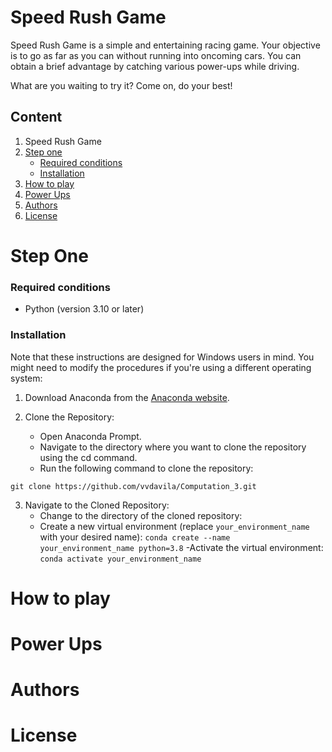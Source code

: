 # Speed Rush Game 

Speed Rush Game is a simple and entertaining racing game. Your objective is to go as far as you can without running into oncoming cars. You can obtain a brief advantage by catching various power-ups while driving.

What are you waiting to try it? Come on, do your best!

## Content
1. Speed Rush Game
2. [Step one](#Step-one)
   - [Required conditions](#Required-conditions)
   - [Installation](#Installation)
3. [How to play](#How-to-play)
4. [Power Ups](#Power-Ups)
5. [Authors](#Authors)
6. [License](#License)

# Step One
### Required conditions
   - Python (version 3.10 or later)
     
### Installation
Note that these instructions are designed for Windows users in mind. You might need to modify the procedures if you're using a different operating system:

1. Download Anaconda from the [Anaconda website](https://www.anaconda.com/download).

2. Clone the Repository:
   - Open Anaconda Prompt.
   - Navigate to the directory where you want to clone the repository using the cd command.
   - Run the following command to clone the repository:

`git clone https://github.com/vvdavila/Computation_3.git`

3. Navigate to the Cloned Repository:
   - Change to the directory of the cloned repository:
   - Create a new virtual environment (replace `your_environment_name` with your desired name):
      `conda create --name your_environment_name python=3.8`
   -Activate the virtual environment:
      `conda activate your_environment_name`

# How to play

# Power Ups

# Authors

# License 




